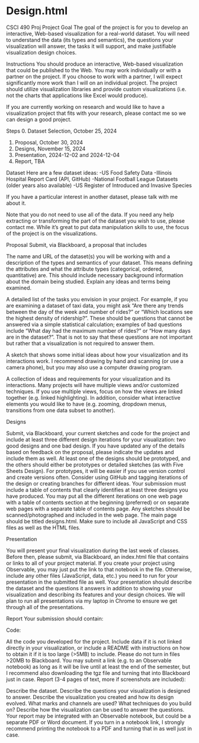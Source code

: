 # Design.html
CSCI 490 Proj
Project
Goal
The goal of the project is for you to develop an interactive, Web-based visualization for a real-world dataset. You will need to understand the data (its types and semantics), the questions your visualization will answer, the tasks it will support, and make justifiable visualization design choices.

Instructions
You should produce an interactive, Web-based visualization that could be published to the Web. You may work individually or with a partner on the project. If you choose to work with a partner, I will expect significantly more work than I will on an individual project. The project should utilize visualization libraries and provide custom visualizations (i.e. not the charts that applications like Excel would produce).

If you are currently working on research and would like to have a visualization project that fits with your research, please contact me so we can design a good project.

Steps
0. Dataset Selection, October 25, 2024
1. Proposal, October 30, 2024
2. Designs, November 15, 2024
3. Presentation, 2024-12-02 and 2024-12-04
4. Report, TBA


Dataset
Here are a few dataset ideas:
-US Food Safety Data
-Illinois Hospital Report Card (API, GitHub)
-National Football League Datasets (older years also available)
-US Register of Introduced and Invasive Species

If you have a particular interest in another dataset, please talk with me about it.

Note that you do not need to use all of the data. If you need any help extracting or transforming the part of the dataset you wish to use, please contact me. While it’s great to put data manipulation skills to use, the focus of the project is on the visualizations.

Proposal
Submit, via Blackboard, a proposal that includes

The name and URL of the dataset(s) you will be working with and a description of the types and semantics of your dataset. This means defining the attributes and what the attribute types (categorical, ordered, quantitative) are. This should include necessary background information about the domain being studied. Explain any ideas and terms being examined.

A detailed list of the tasks you envision in your project. For example, if you are examining a dataset of taxi data, you might ask “Are there any trends between the day of the week and number of rides?” or “Which locations see the highest density of ridership?”. These should be questions that cannot be answered via a simple statistical calculation; examples of bad questions include “What day had the maximum number of rides?” or “How many days are in the dataset?”. That is not to say that these questions are not important but rather that a visualization is not required to answer them.

A sketch that shows some initial ideas about how your visualization and its interactions work. I recommend drawing by hand and scanning (or use a camera phone), but you may also use a computer drawing program.

A collection of ideas and requirements for your visualization and its interactions. Many projects will have multiple views and/or customized techniques. If you use multiple views, focus on how the views are linked together (e.g. linked highlighting). In addition, consider what interactive elements you would like to have (e.g. zooming, dropdown menus, transitions from one data subset to another).


Designs

Submit, via Blackboard, your current sketches and code for the project and include at least three different design iterations for your visualization: two good designs and one bad design. If you have updated any of the details based on feedback on the proposal, please indicate the updates and include them as well. At least one of the designs should be prototyped, and the others should either be prototypes or detailed sketches (as with Five Sheets Design). For prototypes, it will be easier if you use version control and create versions often. Consider using GitHub and tagging iterations of the design or creating branches for different ideas. Your submission must include a table of contents that clearly identifies at least three designs you have produced. You may put all the different iterations on one web page with a table of contents section at the beginning (preferred) or on separate web pages with a separate table of contents page. Any sketches should be scanned/photographed and included in the web page. The main page should be titled designs.html. Make sure to include all JavaScript and CSS files as well as the HTML files.

Presentation

You will present your final visualization during the last week of classes. Before then, please submit, via Blackboard, an index.html file that contains or links to all of your project material. If you create your project using Observable, you may just put the link to that notebook in the file. Otherwise, include any other files (JavaScript, data, etc.) you need to run for your presentation in the submitted file as well. Your presentation should describe the dataset and the questions it answers in addition to showing your visualization and describing its features and your design choices. We will plan to run all presentations via my laptop in Chrome to ensure we get through all of the presentations.

Report
Your submission should contain:

Code:

All the code you developed for the project.
Include data if it is not linked directly in your visualization, or include a README with instructions on how to obtain it if it is too large (>5MB) to include. Please do not turn in files >20MB to Blackboard.
You may submit a link (e.g. to an Observable notebook) as long as it will be live until at least the end of the semester, but I recommend also downloading the tgz file and turning that into Blackboard just in case.
Report (3-4 pages of text, more if screenshots are included):

Describe the dataset.
Describe the questions your visualization is designed to answer.
Describe the visualization you created and how its design evolved. What marks and channels are used? What techniques do you build on?
Describe how the visualization can be used to answer the questions.
Your report may be integrated with an Observable notebook, but could be a separate PDF or Word document. If you turn in a notebook link, I strongly recommend printing the notebook to a PDF and turning that in as well just in case.
